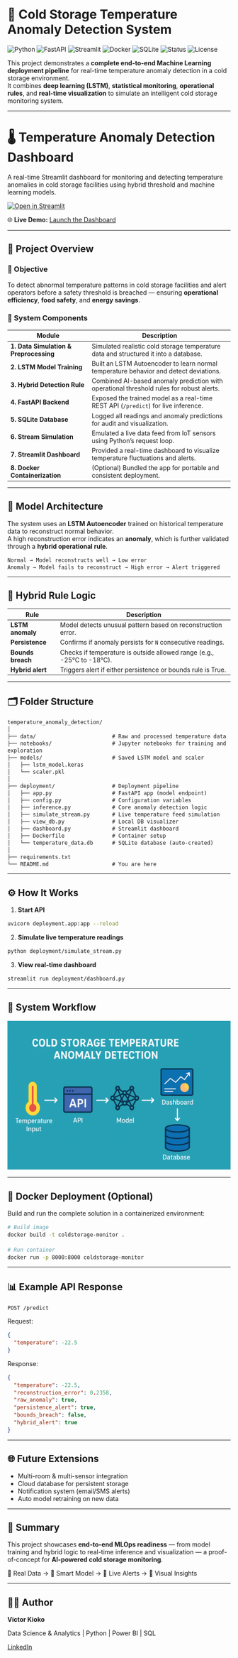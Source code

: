 # 🧊 Cold Storage Temperature Anomaly Detection System
![Python](https://img.shields.io/badge/Python-3.10-blue?logo=python)
![FastAPI](https://img.shields.io/badge/FastAPI-ML%20Service-green?logo=fastapi)
![Streamlit](https://img.shields.io/badge/Streamlit-Real--time%20Dashboard-ff4b4b?logo=streamlit)
![Docker](https://img.shields.io/badge/Docker-Containerized-2496ed?logo=docker)
![SQLite](https://img.shields.io/badge/Database-SQLite-lightgrey?logo=sqlite)
![Status](https://img.shields.io/badge/Status-Active-brightgreen)
![License](https://img.shields.io/badge/License-MIT-yellow)


This project demonstrates a **complete end-to-end Machine Learning deployment pipeline** for real-time temperature anomaly detection in a cold storage environment.  
It combines **deep learning (LSTM)**, **statistical monitoring**, **operational rules**, and **real-time visualization** to simulate an intelligent cold storage monitoring system.

---
# 🌡️ Temperature Anomaly Detection Dashboard

A real-time Streamlit dashboard for monitoring and detecting temperature anomalies in cold storage facilities using hybrid threshold and machine learning models.

[![Open in Streamlit](https://static.streamlit.io/badges/streamlit_badge_black_white.svg)](https://temperatureanomalydetection-gzwboeq5h9ytuysburuqpz.streamlit.app/)

🌐 **Live Demo:** [Launch the Dashboard](https://temperatureanomalydetection-gzwboeq5h9ytuysburuqpz.streamlit.app/)

---

## 🚀 Project Overview

### 🎯 Objective
To detect abnormal temperature patterns in cold storage facilities and alert operators before a safety threshold is breached — ensuring **operational efficiency**, **food safety**, and **energy savings**.

### 🧩 System Components

| Module | Description |
|--------|--------------|
| **1. Data Simulation & Preprocessing** | Simulated realistic cold storage temperature data and structured it into a database. |
| **2. LSTM Model Training** | Built an LSTM Autoencoder to learn normal temperature behavior and detect deviations. |
| **3. Hybrid Detection Rule** | Combined AI-based anomaly prediction with operational threshold rules for robust alerts. |
| **4. FastAPI Backend** | Exposed the trained model as a real-time REST API (`/predict`) for live inference. |
| **5. SQLite Database** | Logged all readings and anomaly predictions for audit and visualization. |
| **6. Stream Simulation** | Emulated a live data feed from IoT sensors using Python’s request loop. |
| **7. Streamlit Dashboard** | Provided a real-time dashboard to visualize temperature fluctuations and alerts. |
| **8. Docker Containerization** | (Optional) Bundled the app for portable and consistent deployment. |

---

## 🧠 Model Architecture

The system uses an **LSTM Autoencoder** trained on historical temperature data to reconstruct normal behavior.  
A high reconstruction error indicates an **anomaly**, which is further validated through a **hybrid operational rule**.

```
Normal → Model reconstructs well → Low error
Anomaly → Model fails to reconstruct → High error → Alert triggered
```

---

## 🧩 Hybrid Rule Logic

| Rule | Description |
|------|--------------|
| **LSTM anomaly** | Model detects unusual pattern based on reconstruction error. |
| **Persistence** | Confirms if anomaly persists for `N` consecutive readings. |
| **Bounds breach** | Checks if temperature is outside allowed range (e.g., -25°C to -18°C). |
| **Hybrid alert** | Triggers alert if either persistence or bounds rule is True. |

---

## 🗂️ Folder Structure

```text
temperature_anomaly_detection/
│
├── data/                        # Raw and processed temperature data
├── notebooks/                   # Jupyter notebooks for training and exploration
├── models/                      # Saved LSTM model and scaler
│   ├── lstm_model.keras
│   └── scaler.pkl
│
├── deployment/                  # Deployment pipeline
│   ├── app.py                   # FastAPI app (model endpoint)
│   ├── config.py                # Configuration variables
│   ├── inference.py             # Core anomaly detection logic
│   ├── simulate_stream.py       # Live temperature feed simulation
│   ├── view_db.py               # Local DB visualizer
│   ├── dashboard.py             # Streamlit dashboard
│   ├── Dockerfile               # Container setup
│   └── temperature_data.db      # SQLite database (auto-created)
│
├── requirements.txt
└── README.md                    # You are here
```

---

## ⚙️ How It Works

1. **Start API**

```bash
uvicorn deployment.app:app --reload
```

2. **Simulate live temperature readings**

```bash
python deployment/simulate_stream.py
```

3. **View real-time dashboard**

```bash
streamlit run deployment/dashboard.py
```

---

## 🧭 System Workflow

![Project Banner Placeholder](visuals/project_banner.png)

---

## 🐳 Docker Deployment (Optional)

Build and run the complete solution in a containerized environment:

```bash
# Build image
docker build -t coldstorage-monitor .

# Run container
docker run -p 8000:8000 coldstorage-monitor
```

---

## 📊 Example API Response

`POST /predict`

Request:

```json
{
  "temperature": -22.5
}
```

Response:

```json
{
  "temperature": -22.5,
  "reconstruction_error": 0.2358,
  "raw_anomaly": true,
  "persistence_alert": true,
  "bounds_breach": false,
  "hybrid_alert": true
}
```

---

## 🌐 Future Extensions

* Multi-room & multi-sensor integration
* Cloud database for persistent storage
* Notification system (email/SMS alerts)
* Auto model retraining on new data

---

## 🏁 Summary

This project showcases **end-to-end MLOps readiness** — from model training and hybrid logic to real-time inference and visualization —
a proof-of-concept for **AI-powered cold storage monitoring**.

🔹 Real Data → 🔹 Smart Model → 🔹 Live Alerts → 🔹 Visual Insights

---

## 👨‍💻 Author

**Victor Kioko**

Data Science & Analytics | Python | Power BI | SQL

[LinkedIn](www.linkedin.com/in/mutuavictor)